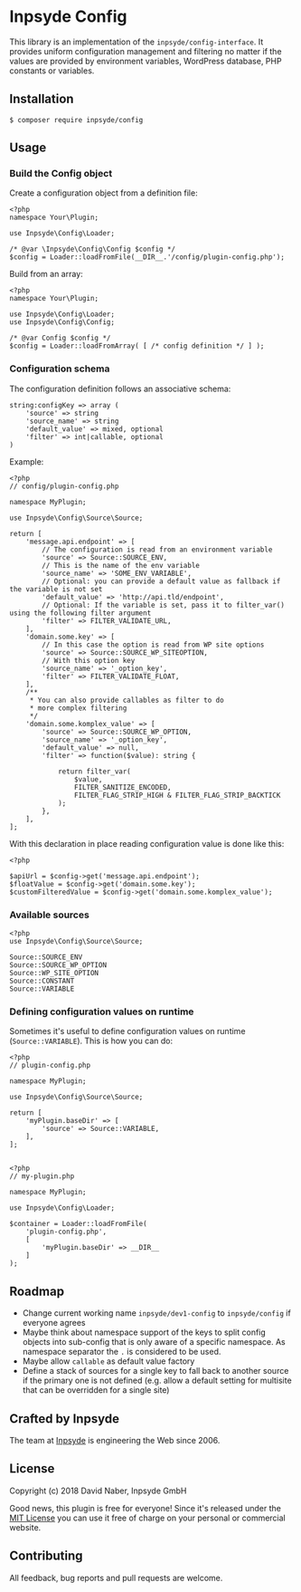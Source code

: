 # Inpsyde Config

This library is an implementation of the `inpsyde/config-interface`. It provides uniform configuration management and filtering no matter if the values are provided by environment variables, WordPress database, PHP constants or variables.

## Installation

```
$ composer require inpsyde/config
```

## Usage

### Build the Config object

Create a configuration object from a definition file:

    <?php
    namespace Your\Plugin;
    
    use Inpsyde\Config\Loader;
    
    /* @var \Inpsyde\Config\Config $config */
    $config = Loader::loadFromFile(__DIR__.'/config/plugin-config.php');

Build from an array:

    <?php
    namespace Your\Plugin;
    
    use Inpsyde\Config\Loader;
    use Inpsyde\Config\Config;
    
    /* @var Config $config */
    $config = Loader::loadFromArray( [ /* config definition */ ] );


### Configuration schema

The configuration definition follows an associative schema:

    string:configKey => array (
        'source' => string
        'source_name' => string
        'default_value' => mixed, optional
        'filter' => int|callable, optional
    )

Example:

    <?php
    // config/plugin-config.php
    
    namespace MyPlugin;
    
    use Inpsyde\Config\Source\Source;
    
    return [
        'message.api.endpoint' => [
            // The configuration is read from an environment variable
            'source' => Source::SOURCE_ENV,
            // This is the name of the env variable
            'source_name' => 'SOME_ENV_VARIABLE',
            // Optional: you can provide a default value as fallback if the variable is not set
            'default_value' => 'http://api.tld/endpoint',
            // Optional: If the variable is set, pass it to filter_var() using the following filter argument
            'filter' => FILTER_VALIDATE_URL,
        ],
        'domain.some.key' => [
            // In this case the option is read from WP site options
            'source' => Source::SOURCE_WP_SITEOPTION,
            // With this option key
            'source_name' => '_option_key',
            'filter' => FILTER_VALIDATE_FLOAT,
        ],
        /**
         * You can also provide callables as filter to do
         * more complex filtering
         */
        'domain.some.komplex_value' => [
            'source' => Source::SOURCE_WP_OPTION,
            'source_name' => '_option_key',
            'default_value' => null,
            'filter' => function($value): string {
    
                return filter_var(
                    $value,
                    FILTER_SANITIZE_ENCODED,
                    FILTER_FLAG_STRIP_HIGH & FILTER_FLAG_STRIP_BACKTICK
                );
            },
        ],
    ];


With this declaration in place reading configuration value is done like this:

    <?php
    
    $apiUrl = $config->get('message.api.endpoint');
    $floatValue = $config->get('domain.some.key');
    $customFilteredValue = $config->get('domain.some.komplex_value');


### Available sources

    <?php
    use Inpsyde\Config\Source\Source;
    
    Source::SOURCE_ENV
    Source::SOURCE_WP_OPTION
    Source::WP_SITE_OPTION
    Source::CONSTANT
    Source::VARIABLE

### Defining configuration values on runtime

Sometimes it's useful to define configuration values on runtime (`Source::VARIABLE`). This is how you can do:

    <?php
    // plugin-config.php
    
    namespace MyPlugin;
    
    use Inpsyde\Config\Source\Source;
    
    return [
        'myPlugin.baseDir' => [
            'source' => Source::VARIABLE,
        ],
    ];


    <?php
    // my-plugin.php
    
    namespace MyPlugin;
    
    use Inpsyde\Config\Loader;
    
    $container = Loader::loadFromFile(
        'plugin-config.php',
        [
            'myPlugin.baseDir' => __DIR__
        ]
    );

## Roadmap

 * Change current working name `inpsyde/dev1-config` to `inpsyde/config` if everyone agrees
 * Maybe think about namespace support of the keys to split config objects into sub-config that is only aware of a specific namespace. As namespace separator the `.` is considered to be used.
 * Maybe allow `callable` as default value factory
 * Define a stack of sources for a single key to fall back to another source if the primary one is not defined (e.g. allow a default setting for multisite that can be overridden for a single site)

## Crafted by Inpsyde

The team at [Inpsyde](https://inpsyde.com) is engineering the Web since 2006.

## License

Copyright (c) 2018 David Naber, Inpsyde GmbH

Good news, this plugin is free for everyone! Since it's released under the [MIT License](LICENSE) you can use it free of charge on your personal or commercial website.

## Contributing

All feedback, bug reports and pull requests are welcome.
